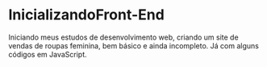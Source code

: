 # InicializandoFront-End
Iniciando meus estudos de desenvolvimento web, criando um site de vendas de roupas feminina, bem básico e ainda incompleto. Já com alguns códigos em JavaScript.
